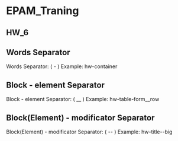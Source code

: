 # EPAM_Traning
## HW_6

## Words Separator
Words Separator: ( - ) Example: hw-container

## Block - element Separator
Block - element Separator: ( __ ) Example: hw-table-form__row

## Block(Element) - modificator Separator
Block(Element) - modificator Separator: ( -- ) Example: hw-title--big